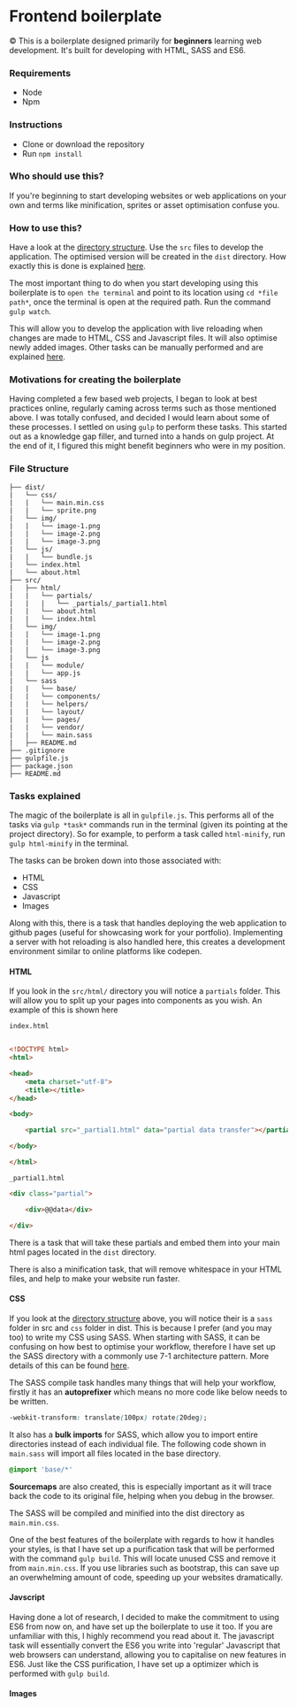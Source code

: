 # Frontend boilerplate
©
This is a boilerplate designed primarily for **beginners** learning web development.
It's built for developing with HTML, SASS and ES6.

### Requirements
- Node
- Npm

### Instructions
- Clone or download the repository
- Run `npm install`

### Who should use this?
If you're beginning to start developing websites or web applications on your own
and terms like minification, sprites or asset optimisation confuse you.

### How to use this?
Have a look at the [directory structure](#file-structure). Use the `src` files
to develop the application. The optimised version will be created in the
`dist` directory. How exactly this is done is explained [here](#details).

The most important thing to do when you start developing using this boilerplate
is to `open the terminal` and point to its location using `cd *file path*`, once
the terminal is open at the required path. Run the command `gulp watch`.

This will allow you to develop the application with live reloading when changes
are made to HTML, CSS and Javascript files. It will also optimise newly added
images. Other tasks can be manually performed and are explained [here](#here).

### Motivations for creating the boilerplate
Having completed a few based web projects, I began to look at best practices online,
regularly caming across terms such as those mentioned above. I was totally confused,
and decided I would learn about some of these processes. I settled on using `gulp` to
perform these tasks. This started out as a knowledge gap filler, and turned into
a hands on gulp project. At the end of it, I figured this might benefit beginners
who were in my position.

### File Structure

```
├── dist/
|   └── css/
|   |   └── main.min.css
|   |   └── sprite.png
|   └── img/
|   |   └── image-1.png
|   |   └── image-2.png
|   |   └── image-3.png
|   └── js/
|   |   └── bundle.js
|   └── index.html
|   └── about.html
├── src/
|   ├── html/
|   |   └── partials/
|   |   |   └── _partials/_partial1.html
|   |   └── about.html
|   |   └── index.html
|   └── img/
|   |   └── image-1.png
|   |   └── image-2.png
|   |   └── image-3.png
|   └── js
|   |   └── module/
|   |   └── app.js
|   └── sass
|   |   └── base/
|   |   └── components/
|   |   └── helpers/
|   |   └── layout/
|   |   └── pages/
|   |   └── vendor/
|   |   └── main.sass
|   ├── README.md
├── .gitignore
├── gulpfile.js
├── package.json
├── README.md
```

### Tasks explained

The magic of the boilerplate is all in `gulpfile.js`. This performs all of the
tasks via `gulp *task*` commands run in the terminal (given its pointing at
the project directory). So for example, to perform a task called `html-minify`,
run `gulp html-minify` in the terminal.

The tasks can be broken down into those associated with:

- HTML
- CSS
- Javascript
- Images

Along with this, there is a task that handles deploying the web application to
github pages (useful for showcasing work for your portfolio). Implementing a
server with hot reloading is also handled here, this creates a
development environment similar to online platforms like codepen.

#### HTML
If you look in the `src/html/` directory you will notice a `partials` folder. This will allow you to split up your pages into components as you wish.
An example of this is shown here

`index.html`

``` html

<!DOCTYPE html>
<html>

<head>
    <meta charset="utf-8">
    <title></title>
</head>

<body>

    <partial src="_partial1.html" data="partial data transfer"></partial>

</body>

</html>

```

`_partial1.html`

``` html
<div class="partial">

    <div>@@data</div>

</div>

```

There is a task that will take these partials and embed them into your main html
pages located in the `dist` directory.

There is also a minification task, that will remove whitespace in your HTML files, and help to make your website run faster.

#### CSS
If you look at the [directory structure](#file-structure) above, you will notice
their is a `sass` folder in src and `css` folder in dist. This is because I prefer (and you may too) to write my CSS using SASS. When starting with SASS, it can be confusing on how best to optimise your workflow, therefore I have set up the SASS directory with a commonly use 7-1 architecture pattern. More details of this can be found [here](https://scotch.io/tutorials/aesthetic-sass-1-architecture-and-style-organization).

The SASS compile task handles many things that will help your workflow, firstly it has an **autoprefixer** which means no more code like below needs to be written.

``` css
-webkit-transform: translate(100px) rotate(20deg);
```

It also has a **bulk imports** for SASS, which allow you to import entire directories instead of each individual file. The following code shown in `main.sass` will import all files located in the base directory.

``` sass
@import 'base/*'
```

**Sourcemaps** are also created, this is especially important as it will trace back the code to its original file, helping when you debug in the browser.

The SASS will be compiled and minified into the dist directory as `main.min.css`.

One of the best features of the boilerplate with regards to how it handles your styles, is that I have set up a purification task that will be performed with the command `gulp build`. This will locate unused CSS and remove it from `main.min.css`. If you use libraries such as bootstrap, this can save up an overwhelming amount of code, speeding up your websites dramatically.

#### Javscript
Having done a lot of research, I decided to make the commitment to using ES6 from now on, and have set up the boilerplate to use it too. If you are unfamiliar with this, I highly recommend you read about it. The javascript task will essentially convert the ES6 you write into 'regular' Javascript that web browsers can understand, allowing you to capitalise on new features in ES6. Just like the CSS purification, I have set up a optimizer which is performed with `gulp build`.

#### Images
